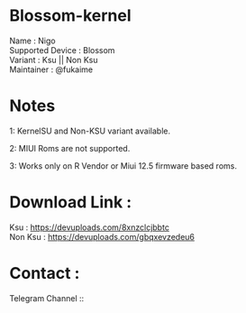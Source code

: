 # Blossom-kernel
Name : Nigo  
Supported Device : Blossom  
Variant : Ksu || Non Ksu  
Maintainer : @fukaime 

# Notes

1: KernelSU and Non-KSU variant available.

2: MIUI Roms are not supported.

3: Works only on R Vendor or Miui 12.5 firmware based roms.

# Download Link :
Ksu :  https://devuploads.com/8xnzclcjbbtc  
Non Ksu :  https://devuploads.com/gbqxevzedeu6

 # Contact :
 Telegram Channel :: 
